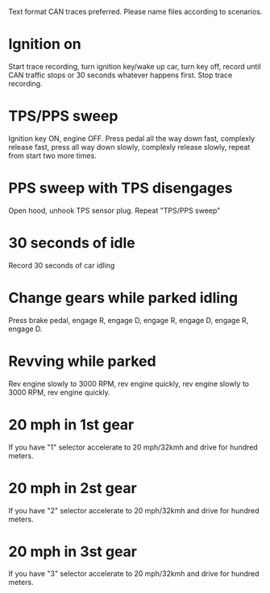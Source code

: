 Text format CAN traces preferred. Please name files according to scenarios.

# Ignition on

Start trace recording, turn ignition key/wake up car, turn key off, record until CAN traffic stops or 30 seconds whatever happens first. Stop trace recording.

# TPS/PPS sweep

Ignition key ON, engine OFF. Press pedal all the way down fast, complexly release fast, press all way down slowly, complexly release slowly, repeat from start two more times.

# PPS sweep with TPS disengages

Open hood, unhook TPS sensor plug. Repeat "TPS/PPS sweep"

# 30 seconds of idle

Record 30 seconds of car idling

# Change gears while parked idling

Press brake pedal, engage R, engage D, engage R, engage D, engage R, engage D.

# Revving while parked

Rev engine slowly to 3000 RPM, rev engine quickly, rev engine slowly to 3000 RPM, rev engine quickly.

# 20 mph in 1st gear

If you have "1" selector accelerate to 20 mph/32kmh and drive for hundred meters.

# 20 mph in 2st gear

If you have "2" selector accelerate to 20 mph/32kmh and drive for hundred meters.

# 20 mph in 3st gear

If you have "3" selector accelerate to 20 mph/32kmh and drive for hundred meters.

